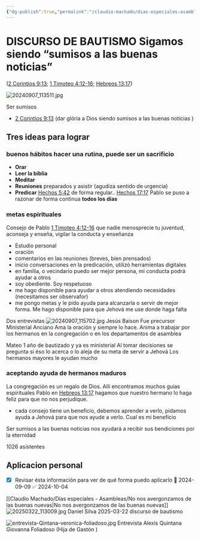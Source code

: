 ```yaml
---
{"dg-publish":true,"permalink":"/claudio-machado/dias-especiales-asambleas/discurso-de-bautismo-sigamos-siendo-sumisos-a-las-buenas-noticias/","tags":["Bautismo"]}
---
```


#  DISCURSO DE BAUTISMO Sigamos siendo “sumisos a las buenas noticias”
([2 Corintios 9:13;](https://wol.jw.org/es/wol/bc/r4/lp-s/1102024195/9/0) [1 Timoteo 4:12-16;](https://wol.jw.org/es/wol/bc/r4/lp-s/1102024195/9/1) [Hebreos 13:17](https://wol.jw.org/es/wol/bc/r4/lp-s/1102024195/9/2))

![20240907_113511.jpg](/img/user/Personal/Im%C3%A1genes/20240907_113511.jpg)

Ser sumisos 
- [2 Corintios 9:13](https://wol.jw.org/es/wol/bc/r4/lp-s/1102024195/9/0) (dar glória a Dios siendo sumisos a las buenas noticias )

## Tres ideas para lograr 
### ​buenos hábitos hacer una rutina, puede ser un sacrificio 

- **Orar**
- **Leer la biblia** 
- **Meditar** 
- **Reuniones** preparados y asistir (agudiza sentido de urgencia)
- **Predicar** [Hechos 5:42](https://wol.jw.org/es/wol/b/r4/lp-s/nwtsty/44/5#v=44:5:42) de forma regular.. [Hechos 17:17](https://wol.jw.org/es/wol/b/r4/lp-s/nwtsty/44/17#v=44:17:17) Pablo se puso a razonar de forma continua **todos los días**
    
### metas espirituales 

Consejo de Pablo [1 Timoteo 4:12-16](https://wol.jw.org/es/wol/bc/r4/lp-s/1102024195/9/1) que nadie menosprecie tu juventud, aconseja y enseña, vigilar la conducta y enseñanza 

- Estudio personal 
- oración 
- comentarios en las reuniones (breves, bien prensados)
- inicio conversaciones en la predicación, utilizó herramientas digitales 
- en familia, o vecindario puedo ser mejor persona, mi conducta podrá ayudar a otros 
- soy obediente. Soy respetuoso 
- me hago disponible para ayudar a otros atendiendo necesidades (necesitamos ser observafor)
- me pongo metas y le pido ayuda para alcanzarla o servir de mejor forma. Me hago disponible para que Jehová me use donde haga falta 

Dos entrevistas 
![20240907_115702.jpg](/img/user/Personal/Im%C3%A1genes/20240907_115702.jpg)
Jesús Baison 
Fue precursor
Ministerial
Anciano 
Ama la oración y siempre lo hace.
Anima a trabajar por los hermanos en la congregación o en los departamentos de asamblea 

Mateo 1 año de bautizado y ya es ministerial 
Al tomar decisiones se pregunta si éso lo acerca o lo aleja de su meta de servir a Jehová 
Los hermanos mayores le ayudan mucho 

### aceptando ayuda de hermanos maduros 

La congregación es un regalo de Dios. Allí encontramos muchos guías espirituales Pablo en [Hebreos 13:17](https://wol.jw.org/es/wol/bc/r4/lp-s/1102024195/9/2) hagamos que nuestro hermano lo haga feliz para que no nos perjudique.

- cada consejo tiene un beneficio, debemos aprender a verlo, pidamos ayuda a Jehová para que nos ayude a verlo. Cual es mi beneficio 


Ser sumisos a las buenas noticias nos ayudará a recibir sus bendiciones por la eternidad 


1026 asistentes
## Aplicacion personal 
- [x] Revisar ésta información para ver de qué forma puedo aplicarlo 📅 2024-09-09 ✅ 2024-10-04


[[Claudio Machado/Días especiales - Asambleas/No nos avergonzamos de las buenas nuevas\|No nos avergonzamos de las buenas nuevas]]
![20250322_113009.jpg](/img/user/Personal/Im%C3%A1genes/20250322_113009.jpg)
Daniel Silva 2025-03-22 discurso de bautismo 

![entrevista-Qintana-veronica-foliadoso.jpg](/img/user/Personal/Im%C3%A1genes/entrevista-Qintana-veronica-foliadoso.jpg) 
Entrevista Alexis Quintana 
Giovanna Foliadoso (Hija de Gastón )
